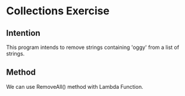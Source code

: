 
# Collections Exercise

## Intention

This program intends to remove strings containing 'oggy' from a list of strings.

## Method

We can use RemoveAll() method with Lambda Function.
